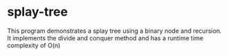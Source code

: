# splay-tree
This program demonstrates a splay tree using a binary node and recursion. It implements the divide and conquer method and has a runtime time complexity of O(n)
